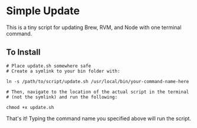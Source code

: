 # Simple Update

This is a tiny script for updating Brew, RVM, and Node with one terminal command.

## To Install

```
# Place update.sh somewhere safe
# Create a symlink to your bin folder with:

ln -s /path/to/script/update.sh /usr/local/bin/your-command-name-here

# Then, navigate to the location of the actual script in the terminal 
# (not the symlink) and run the following:

chmod +x update.sh
```

That's it! Typing the command name you specified above will run the script.